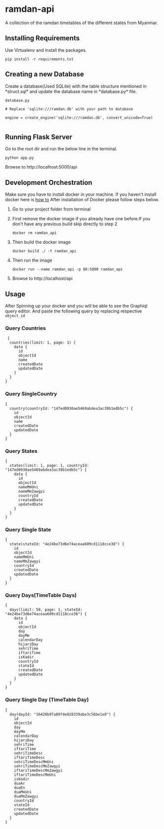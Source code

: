 
# ramdan-api  
A collection of the ramdan timetables of the different states from Myanmar.
  
  
## Installing Requirements  
Use Virtualenv and install the packages.  
```  
pip install -r requirements.txt  
```  
## Creating a new Database  
Create a database(Used SQLite) with the table structure mentioned in *struct.sql\* and update the database name in *database.py\* file.  
```  
database.py  
  
# Replace 'sqlite:///ramdan.db' with your path to database  
  
engine = create_engine('sqlite:///ramdan.db', convert_unicode=True)  
  
```
## Running Flask Server  
Go to the root dir and run the below line in the terminal.  
```  
python app.py  
```  
Browse to http://localhost:5000/api

## Development Orchestration
Make sure you have to install docker in your machine.
If you haven't install docker here is [how to](https://docs.docker.com/get-started/) 
After installation of Docker please follow steps below.
1. Go to your project folder from terminal 
 2. First remove the docker image if you already have one before.If you don't have any previous build skip directly to step 2

	```
	docker rm ramdan_api 
	```
	
3. Then build the docker image 
	```
	docker build ./ -t ramdan_api
	```
4. Then run the image
	```
	docker run --name ramdan_api -p 80:5000 ramdan_api
	```
5. Browse to http://localhost/api


## Usage
After Spinning up your docker and you will be able to see the Graphiql query editor. And paste the following query by replacing respective `object_id`

### Query Countries

 

     {
      countries(limit: 1, page: 1) {
        data {
          id
          objectId
          name
          createdDate
          updatedDate
        }
      }
    }

### Query SingleCountry

    {
      country(countryId: "147ed0930ae5469abdea3ac39b1edb5c") {
        id
        objectId
        name
        createdDate
        updatedDate
      }
    }
### Query States

    {
      states(limit: 1, page: 1, countryId: "147ed0930ae5469abdea3ac39b1edb5c") {
        data {
          id
          objectId
          nameMmUni
          nameMmZawgyi
          countryId
          createdDate
          updatedDate
        }
      }
    }
 ### Query Single State
 

    {
      state(stateId: "4e24be73d6e74aceaa609cd1118cce38") {
        id
        objectId
        nameMmUni
        nameMmZawgyi
        countryId
        createdDate
        updatedDate
      }
    }
### Query Days(TimeTable Days)

    {
      days(limit: 50, page: 1, stateId: "4e24be73d6e74aceaa609cd1118cce38") {
        data {
          id
          objectId
          day
          dayMm
          calendarDay
          hijariDay
          sehriTime
          iftariTime
          isKadir
          countryId
          stateId
          createdDate
          updatedDate
        }
      }
    }
### Query Single  Day (TimeTable Day)

    {
      day(dayId: "16420b97a89f4e828339abe3c56be1e8") {
        id
        objectId
        day
        dayMm
        calendarDay
        hijariDay
        sehriTime
        iftariTime
        sehriTimeDesc
        iftariTimeDesc
        sehriTimeDescMmUni
        sehriTimeDescMmZawgyi
        iftariTimeDescMmZawgyi
        iftariTimeDescMmUni
        isKadir
        duaAr
        duaEn
        duaMmUni
        duaMmZawgyi
        countryId
        stateId
        createdDate
        updatedDate
      }
    }


